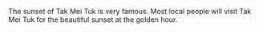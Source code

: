 The sunset of Tak Mei Tuk is very famous. Most local people will visit Tak Mei Tuk for the beautiful sunset at the golden hour. 
